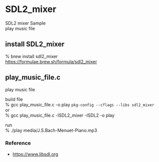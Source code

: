 SDL2_mixer
===============

SDL2 mixer Sample <br/>
play music file <br/>

## install SDL2_mixer
% brew install sdl2_mixer <br/>
https://formulae.brew.sh/formula/sdl2_mixer <br/>

## play_music_file.c
play music file <br/>

build file <br/>
% gcc play_music_file.c -o play  `pkg-config --cflags --libs sdl2_mixer`  <br/>
or <br/>
% gcc play_music_file.c -lSDL2_mixer -lSDL2 -o play <br/>

run <br/>
%  ./play media/J.S.Bach-Menuet-Piano.mp3

### Reference <br/>
- https://www.libsdl.org

